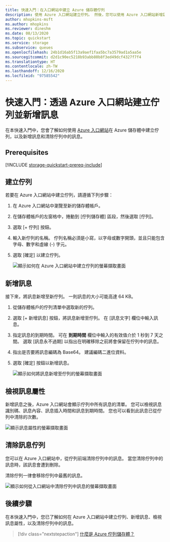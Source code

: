 ```yaml
---
title: 快速入門：在入口網站中建立 Azure 儲存體佇列
description: 使用 Azure 入口網站建立佇列。 然後，您可以使用 Azure 入口網站新增訊息、檢視訊息的屬性，以及清除佇列中的訊息。
author: mhopkins-msft
ms.author: mhopkins
ms.reviewer: dineshm
ms.date: 08/13/2020
ms.topic: quickstart
ms.service: storage
ms.subservice: queues
ms.openlocfilehash: 24b1d16ab5f13a9aef1faa5bc7a3579ad1a5aa5e
ms.sourcegitcommit: d2d1c90ec5218b93abb80b8f3ed49dcf4327f7f4
ms.translationtype: HT
ms.contentlocale: zh-TW
ms.lasthandoff: 12/16/2020
ms.locfileid: "97585542"
---
```

# <a name="quickstart-create-a-queue-and-add-a-message-with-the-azure-portal"></a>快速入門：透過 Azure 入口網站建立佇列並新增訊息

在本快速入門中，您會了解如何使用 [Azure 入口網站](https://portal.azure.com/)在 Azure 儲存體中建立佇列，以及新增訊息和清除佇列中的訊息。

## <a name="prerequisites"></a>Prerequisites

[!INCLUDE [storage-quickstart-prereq-include](../../../includes/storage-quickstart-prereq-include.md)]

## <a name="create-a-queue"></a>建立佇列

若要在 Azure 入口網站中建立佇列，請遵循下列步驟：

1. 在 Azure 入口網站中瀏覽至新的儲存體帳戶。
2. 在儲存體帳戶的左窗格中，捲動到 [佇列儲存體] 區段，然後選取 [佇列]。
3. 選取 [+ 佇列]  按鈕。
4. 輸入新佇列的名稱。 佇列名稱必須是小寫，以字母或數字開頭，並且只能包含字母、數字和虛線 (-) 字元。
6. 選取 [確定]  以建立佇列。

    ![顯示如何在 Azure 入口網站中建立佇列的螢幕擷取畫面](media/storage-quickstart-queues-portal/create-queue.png)

## <a name="add-a-message"></a>新增訊息

接下來，將訊息新增至新佇列。 一則訊息的大小可能高達 64 KB。

1. 從儲存體帳戶的佇列清單中選取新的佇列。
1. 選取 [+ 新增訊息]  按鈕，將訊息新增至佇列。 在 [訊息文字]  欄位中輸入訊息。
1. 指定訊息的到期時間。 可在 **到期時間** 欄位中輸入的有效值介於 1 秒到 7 天之間。 選取 [訊息永不過期] 以指出在明確移除之前將會保留在佇列中的訊息。
1. 指出是否要將訊息編碼為 Base64。 建議編碼二進位資料。
1. 選取 [確定] 按鈕以新增訊息。

    ![顯示如何將訊息新增至佇列的螢幕擷取畫面](media/storage-quickstart-queues-portal/add-message.png)

## <a name="view-message-properties"></a>檢視訊息屬性

新增訊息之後，Azure 入口網站會顯示佇列中所有訊息的清單。 您可以檢視訊息識別碼、訊息內容、訊息插入時間和訊息到期時間。 您也可以看到此訊息已從佇列中清除的次數。

![顯示訊息屬性的螢幕擷取畫面](media/storage-quickstart-queues-portal/view-message-properties.png)

## <a name="dequeue-a-message"></a>清除訊息佇列

您可以在 Azure 入口網站中，從佇列前端清除佇列中的訊息。 當您清除佇列中的訊息時，該訊息會遭到刪除。

清除佇列一律會移除佇列中最舊的訊息。

![顯示如何從入口網站中清除佇列中訊息的螢幕擷取畫面](media/storage-quickstart-queues-portal/dequeue-message.png)

## <a name="next-steps"></a>後續步驟

在本快速入門中，您已了解如何在 Azure 入口網站中建立佇列、新增訊息、檢視訊息屬性，以及清除佇列中的訊息。

> [!div class="nextstepaction"]
> [什麼是 Azure 佇列儲存體？](storage-queues-introduction.md)
